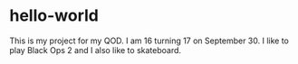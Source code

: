 hello-world
===========

This is my project for my QOD.
I am 16 turning 17 on September 30.
I like to play Black Ops 2 and I also like to skateboard.
